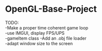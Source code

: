 # OpenGL-Base-Project


TODO:   
-Make a proper time coherent game loop  
-use IMGUI, display FPS/UPS  
-gameItem class
-Add an .obj file loader  
-adapt window size to the screen  